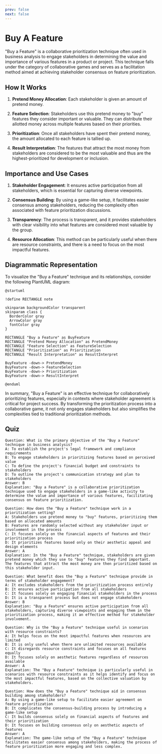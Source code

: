```yaml
---
prev: false
next: false
---
```


# Buy A Feature

"Buy a Feature" is a collaborative prioritization technique often used in business analysis to engage stakeholders in determining the value and importance of various features in a product or project. This technique falls under the category of collaborative games and serves as a facilitation method aimed at achieving stakeholder consensus on feature prioritization.

## How It Works

1. **Pretend Money Allocation**: Each stakeholder is given an amount of pretend money.

2. **Feature Selection**: Stakeholders use this pretend money to "buy" features they consider important or valuable. They can distribute their allotted money across multiple features based on their priorities.

3. **Prioritization**: Once all stakeholders have spent their pretend money, the amount allocated to each feature is tallied up.

4. **Result Interpretation**: The features that attract the most money from stakeholders are considered to be the most valuable and thus are the highest-prioritized for development or inclusion.

## Importance and Use Cases

1. **Stakeholder Engagement**: It ensures active participation from all stakeholders, which is essential for capturing diverse viewpoints.

2. **Consensus Building**: By using a game-like setup, it facilitates easier consensus among stakeholders, reducing the complexity often associated with feature prioritization discussions.

3. **Transparency**: The process is transparent, and it provides stakeholders with clear visibility into what features are considered most valuable by the group.

4. **Resource Allocation**: This method can be particularly useful when there are resource constraints, and there is a need to focus on the most impactful features.

## Diagrammatic Representation

To visualize the "Buy a Feature" technique and its relationships, consider the following PlantUML diagram:

```plantuml
@startuml

!define RECTANGLE note

skinparam backgroundColor transparent
skinparam class {
  BorderColor gray
  ArrowColor gray
  fontColor gray
}

RECTANGLE "Buy a Feature" as BuyFeature
RECTANGLE "Pretend Money Allocation" as PretendMoney
RECTANGLE "Feature Selection" as FeatureSelection
RECTANGLE "Prioritization" as Prioritization
RECTANGLE "Result Interpretation" as ResultInterpret

BuyFeature -down-> PretendMoney
BuyFeature -down-> FeatureSelection
BuyFeature -down-> Prioritization
BuyFeature -down-> ResultInterpret

@enduml
```

In summary, "Buy a Feature" is an effective technique for collaboratively prioritizing features, especially in contexts where stakeholder agreement is critical for project success. By transforming the prioritization process into a collaborative game, it not only engages stakeholders but also simplifies the complexities tied to traditional prioritization methods.

## Quiz

```quiz
Question: What is the primary objective of the "Buy a Feature" technique in business analysis?
A: To establish the project's legal framework and compliance requirements
B: To engage stakeholders in prioritizing features based on perceived value
C: To define the project's financial budget and constraints to stakeholders
D: To outline the project's communication strategy and plan to stakeholders
Answer: B
Explanation: "Buy a Feature" is a collaborative prioritization technique used to engage stakeholders in a game-like activity to determine the value and importance of various features, facilitating consensus on feature prioritization.

Question: How does the "Buy a Feature" technique work in a prioritization setting?
A: Stakeholders use pretend money to "buy" features, prioritizing them based on allocated amounts
B: Features are randomly selected without any stakeholder input or involvement in the process
C: It focuses solely on the financial aspects of features and their prioritization process
D: It prioritizes features based only on their aesthetic appeal and design elements
Answer: A
Explanation: In the "Buy a Feature" technique, stakeholders are given pretend money which they use to "buy" features they find important. The features that attract the most money are then prioritized based on this stakeholder input.

Question: What benefit does the "Buy a Feature" technique provide in terms of stakeholder engagement?
A: It excludes stakeholders from the prioritization process entirely
B: It ensures active participation from all stakeholders
C: It focuses solely on engaging financial stakeholders in the process
D: It is a transparent process but does not engage stakeholders
Answer: B
Explanation: "Buy a Feature" ensures active participation from all stakeholders, capturing diverse viewpoints and engaging them in the prioritization process, making it an effective method for stakeholder involvement.

Question: Why is the "Buy a Feature" technique useful in scenarios with resource constraints?
A: It helps focus on the most impactful features when resources are limited
B: It is only useful when there are unlimited resources available
C: It disregards resource constraints and focuses on all features equally
D: It focuses solely on aesthetic features regardless of resources available
Answer: A
Explanation: The "Buy a Feature" technique is particularly useful in scenarios with resource constraints as it helps identify and focus on the most impactful features, based on the collective valuation by stakeholders.

Question: How does the "Buy a Feature" technique aid in consensus building among stakeholders?
A: By using a game-like setup to facilitate easier agreement on feature prioritization
B: It complicates the consensus-building process by introducing a game-like setup
C: It builds consensus solely on financial aspects of features and their prioritization
D: It focuses on building consensus only on aesthetic aspects of features
Answer: A
Explanation: The game-like setup of the "Buy a Feature" technique facilitates easier consensus among stakeholders, making the process of feature prioritization more engaging and less complex.
```
